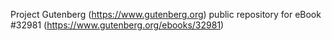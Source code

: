 Project Gutenberg (https://www.gutenberg.org) public repository for eBook #32981 (https://www.gutenberg.org/ebooks/32981)
